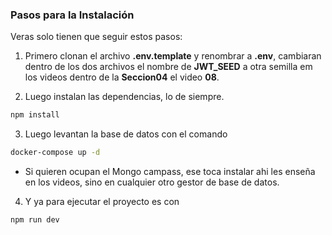 

### Pasos para la Instalación

Veras solo tienen que seguir estos pasos:

1. Primero clonan el archivo **.env.template** y renombrar a **.env**, cambiaran dentro de los dos archivos el nombre de **JWT_SEED** a otra semilla em los videos dentro de la **Seccion04** el video **08**.


2. Luego instalan las dependencias, lo de siempre.
```bash
npm install
```

3. Luego levantan la base de datos con el comando
```bash
docker-compose up -d
```
- Si quieren ocupan el Mongo campass, ese toca instalar ahi les enseña en los videos, sino en cualquier otro gestor de base de datos.

4. Y ya para ejecutar el proyecto es con
```bash
npm run dev
```


